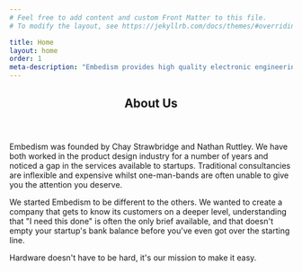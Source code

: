 ```yaml
---
# Feel free to add content and custom Front Matter to this file.
# To modify the layout, see https://jekyllrb.com/docs/themes/#overriding-theme-defaults

title: Home
layout: home
order: 1
meta-description: "Embedism provides high quality electronic engineering and firmware design services at affordable prices. We bring your ideas to life."
---
```

<header class="major"><h2>

About Us 

</h2></header>



Embedism was founded by Chay Strawbridge and Nathan Ruttley. We have both worked in the product design industry for a number of years and noticed a gap in the services available to startups. Traditional consultancies are inflexible and expensive whilst one-man-bands are often unable to give you the attention you deserve.  

We started Embedism to be different to the others. We wanted to create a company that gets to know its customers on a deeper level, understanding that "I need this done" is often the only brief available, and that doesn't empty your startup's bank balance before you've even got over the starting line.  

Hardware doesn't have to be hard, it's our mission to make it easy.  